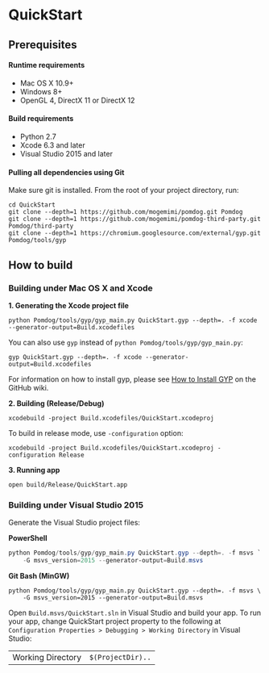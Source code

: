 # QuickStart

## Prerequisites

#### Runtime requirements

* Mac OS X 10.9+
* Windows 8+
* OpenGL 4, DirectX 11 or DirectX 12

#### Build requirements

* Python 2.7
* Xcode 6.3 and later
* Visual Studio 2015 and later

#### Pulling all dependencies using Git

Make sure git is installed.
From the root of your project directory, run:

```shell
cd QuickStart
git clone --depth=1 https://github.com/mogemimi/pomdog.git Pomdog
git clone --depth=1 https://github.com/mogemimi/pomdog-third-party.git Pomdog/third-party
git clone --depth=1 https://chromium.googlesource.com/external/gyp.git Pomdog/tools/gyp
```

## How to build

### Building under Mac OS X and Xcode

**1. Generating the Xcode project file**

```shell
python Pomdog/tools/gyp/gyp_main.py QuickStart.gyp --depth=. -f xcode --generator-output=Build.xcodefiles
```

You can also use `gyp` instead of `python Pomdog/tools/gyp/gyp_main.py`:

```shell
gyp QuickStart.gyp --depth=. -f xcode --generator-output=Build.xcodefiles
```

For information on how to install gyp, please see [How to Install GYP](https://github.com/mogemimi/pomdog/wiki/How-to-Install-GYP) on the GitHub wiki.

**2. Building (Release/Debug)**

```shell
xcodebuild -project Build.xcodefiles/QuickStart.xcodeproj
```

To build in release mode, use `-configuration` option:

```shell
xcodebuild -project Build.xcodefiles/QuickStart.xcodeproj -configuration Release
```

**3. Running app**

```shell
open build/Release/QuickStart.app
```

### Building under Visual Studio 2015

Generate the Visual Studio project files:

**PowerShell**

```powershell
python Pomdog/tools/gyp/gyp_main.py QuickStart.gyp --depth=. -f msvs `
    -G msvs_version=2015 --generator-output=Build.msvs
```

**Git Bash (MinGW)**

```shell
python Pomdog/tools/gyp/gyp_main.py QuickStart.gyp --depth=. -f msvs \
    -G msvs_version=2015 --generator-output=Build.msvs
```

Open `Build.msvs/QuickStart.sln` in Visual Studio and build your app.
To run your app, change QuickStart project property to the following
at `Configuration Properties > Debugging > Working Directory` in Visual Studio:

|||
|:----|:----|
|Working Directory|`$(ProjectDir)..`|
